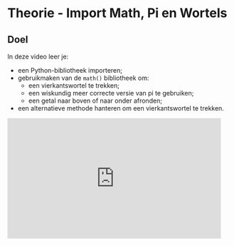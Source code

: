 # Theorie - Import Math, Pi en Wortels


## Doel

In deze video leer je: 
- een Python-bibliotheek importeren; 
- gebruikmaken van de `math()` bibliotheek om: 
  - een vierkantswortel te trekken; 
  - een wiskundig meer correcte versie van pi te gebruiken; 
  - een getal naar boven of naar onder afronden; 
- een alternatieve methode hanteren om een vierkantswortel te trekken. 

<div class ="dodona-centered-group">
<iframe width="480" height="270" src="https://www.youtube.com/embed/GEusGALMCh4" title="Python in de Klas - Import Math, Pi en Vierkantswortels" frameborder="0" allow="accelerometer; autoplay; clipboard-write; encrypted-media; gyroscope; picture-in-picture; web-share" allowfullscreen></iframe>
</div>

